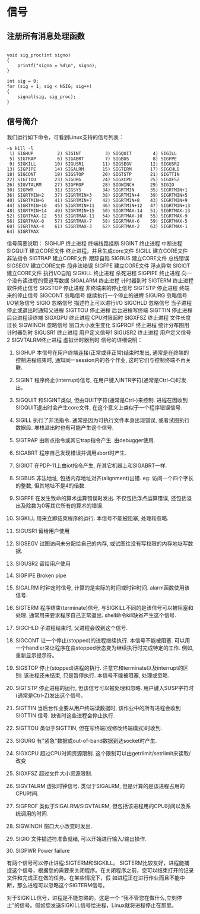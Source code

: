 # 信号

## 注册所有消息处理函数

```

void sig_proc(int signo)
{
    printf("signo = %d\n", signo);
}

int sig = 0;
for (sig = 1; sig < NSIG; sig++)
{
    signal(sig, sig_proc);
}
```

## 信号简介
我们运行如下命令，可看到Linux支持的信号列表：
```
~$ kill -l
 1) SIGHUP         2) SIGINT         3) SIGQUIT        4) SIGILL
 5) SIGTRAP        6) SIGABRT        7) SIGBUS         8) SIGFPE
 9) SIGKILL       10) SIGUSR1       11) SIGSEGV       12) SIGUSR2
13) SIGPIPE       14) SIGALRM       15) SIGTERM       17) SIGCHLD
18) SIGCONT       19) SIGSTOP       20) SIGTSTP       21) SIGTTIN
22) SIGTTOU       23) SIGURG        24) SIGXCPU       25) SIGXFSZ
26) SIGVTALRM     27) SIGPROF       28) SIGWINCH      29) SIGIO
30) SIGPWR        31) SIGSYS        34) SIGRTMIN      35) SIGRTMIN+1
36) SIGRTMIN+2    37) SIGRTMIN+3    38) SIGRTMIN+4    39) SIGRTMIN+5
40) SIGRTMIN+6    41) SIGRTMIN+7    42) SIGRTMIN+8    43) SIGRTMIN+9
44) SIGRTMIN+10   45) SIGRTMIN+11   46) SIGRTMIN+12   47) SIGRTMIN+13
48) SIGRTMIN+14   49) SIGRTMIN+15   50) SIGRTMAX-14   51) SIGRTMAX-13
52) SIGRTMAX-12   53) SIGRTMAX-11   54) SIGRTMAX-10   55) SIGRTMAX-9
56) SIGRTMAX-8    57) SIGRTMAX-7    58) SIGRTMAX-6    59) SIGRTMAX-5
60) SIGRTMAX-4    61) SIGRTMAX-3    62) SIGRTMAX-2    63) SIGRTMAX-1
64) SIGRTMAX
```
信号简要说明：
SIGHUP            终止进程    终端线路挂断
SIGINT       终止进程    中断进程
SIGQUIT     建立CORE文件 终止进程，并且生成core文件
SIGILL        建立CORE文件      非法指令
SIGTRAP     建立CORE文件      跟踪自陷
SIGBUS      建立CORE文件      总线错误
SIGSEGV    建立CORE文件      段非法错误
SIGFPE       建立CORE文件      浮点异常
SIGIOT       建立CORE文件      执行I/O自陷
SIGKILL      终止进程    杀死进程
SIGPIPE      终止进程    向一个没有读进程的管道写数据
SIGALARM   终止进程    计时器到时
SIGTERM     终止进程    软件终止信号
SIGSTOP     停止进程    非终端来的停止信号
SIGTSTP     停止进程    终端来的停止信号
SIGCONT    忽略信号    继续执行一个停止的进程
SIGURG      忽略信号    I/O紧急信号
SIGIO         忽略信号    描述符上可以进行I/O
SIGCHLD    忽略信号    当子进程停止或退出时通知父进程
SIGTTOU    停止进程    后台进程写终端
SIGTTIN     停止进程    后台进程读终端
SIGXGPU    终止进程    CPU时限超时
SIGXFSZ    终止进程    文件长度过长
SIGWINCH 忽略信号    窗口大小发生变化
SIGPROF    终止进程    统计分布图用计时器到时
SIGUSR1    终止进程    用户定义信号1
SIGUSR2    终止进程    用户定义信号2
SIGVTALRM终止进程    虚拟计时器到时
信号的详细说明：
 
1) SIGHUP 本信号在用户终端连接(正常或非正常)结束时发出, 通常是在终端的控制进程结束时, 通知同一session内的各个作业, 这时它们与控制终端不再关联. 

2) SIGINT 程序终止(interrupt)信号, 在用户键入INTR字符(通常是Ctrl-C)时发出。

3) SIGQUIT 和SIGINT类似, 但由QUIT字符(通常是Ctrl-)来控制. 进程在因收到SIGQUIT退出时会产生core文件, 在这个意义上类似于一个程序错误信号. 

4) SIGILL 执行了非法指令. 通常是因为可执行文件本身出现错误, 或者试图执行数据段. 堆栈溢出时也有可能产生这个信号. 

5) SIGTRAP 由断点指令或其它trap指令产生. 由debugger使用. 

6) SIGABRT 程序自己发现错误并调用abort时产生. 

6) SIGIOT 在PDP-11上由iot指令产生, 在其它机器上和SIGABRT一样. 

7) SIGBUS 非法地址, 包括内存地址对齐(alignment)出错. eg: 访问一个四个字长 的整数, 但其地址不是4的倍数. 

8) SIGFPE 在发生致命的算术运算错误时发出. 不仅包括浮点运算错误, 还包括溢出及除数为0等其它所有的算术的错误. 

9) SIGKILL 用来立即结束程序的运行. 本信号不能被阻塞, 处理和忽略. 

10) SIGUSR1 留给用户使用 

11) SIGSEGV 试图访问未分配给自己的内存, 或试图往没有写权限的内存地址写数据. 

12) SIGUSR2 留给用户使用 

13) SIGPIPE Broken pipe 

14) SIGALRM 时钟定时信号, 计算的是实际的时间或时钟时间. alarm函数使用该信号. 

15) SIGTERM 程序结束(terminate)信号, 与SIGKILL不同的是该信号可以被阻塞和处理. 通常用来要求程序自己正常退出. shell命令kill缺省产生这个信号. 

17) SIGCHLD 子进程结束时, 父进程会收到这个信号. 

18) SIGCONT 让一个停止(stopped)的进程继续执行. 本信号不能被阻塞. 可以用 一个handler来让程序在由stopped状态变为继续执行时完成特定的工作. 例如, 重新显示提示符。

19) SIGSTOP 停止(stopped)进程的执行. 注意它和terminate以及interrupt的区别: 该进程还未结束, 只是暂停执行. 本信号不能被阻塞, 处理或忽略. 

20) SIGTSTP 停止进程的运行, 但该信号可以被处理和忽略. 用户键入SUSP字符时 (通常是Ctrl-Z)发出这个信号。

21) SIGTTIN 当后台作业要从用户终端读数据时, 该作业中的所有进程会收到SIGTTIN 信号. 缺省时这些进程会停止执行. 

22) SIGTTOU 类似于SIGTTIN, 但在写终端(或修改终端模式)时收到. 

23) SIGURG 有"紧急"数据或out-of-band数据到达socket时产生. 

24) SIGXCPU 超过CPU时间资源限制. 这个限制可以由getrlimit/setrlimit来读取/ 改变 

25) SIGXFSZ 超过文件大小资源限制. 

26) SIGVTALRM 虚拟时钟信号. 类似于SIGALRM, 但是计算的是该进程占用的CPU时间. 

27) SIGPROF 类似于SIGALRM/SIGVTALRM, 但包括该进程用的CPU时间以及系统调用的时间. 
 
28) SIGWINCH 窗口大小改变时发出. 

29) SIGIO 文件描述符准备就绪, 可以开始进行输入/输出操作. 

30) SIGPWR Power failure 

有两个信号可以停止进程:SIGTERM和SIGKILL。 SIGTERM比较友好，进程能捕捉这个信号，根据您的需要来关闭程序。在关闭程序之前，您可以结束打开的记录文件和完成正在做的任务。在某些情况下，假 如进程正在进行作业而且不能中断，那么进程可以忽略这个SIGTERM信号。

对于SIGKILL信号，进程是不能忽略的。这是一个 “我不管您在做什么,立刻停止”的信号。假如您发送SIGKILL信号给进程，Linux就将进程停止在那里。
 
